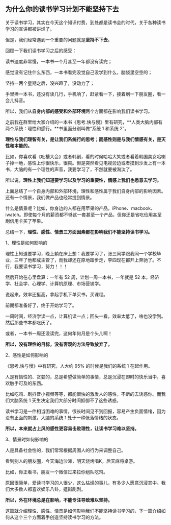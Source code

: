 ## 为什么你的读书学习计划不能坚持下去

关于读书学习，其实在今天这个知识付费，到处都是读书会的时代，关于各种读书学习的宣讲都被讲烂了。

但是，我们经常遇到一个重要的问题就是**坚持不下去**。

回顾一下我们读书学习之后的感受：

读书速度非常慢，一本书一个月甚至一年都没有读完；

感觉没有记住什么东西，一本书看完没觉自己没学到什么，脑袋里空空的；

坚持一两个星期之后，没兴趣了，没动力了；

手里捧一本书，还没有读几行，手机响了，赶紧看一下，接着刷一下朋友圈，看一会儿抖音。

所以，我们从**自身内部的感受和外部环境**两个方面都在影响我们读书学习。

之前我在群里给大家介绍的一本书《思考.快与慢》里有研究，**人类大脑内部有两个系统：理性和感行。**书里面分别叫做“系统 1 和系统 2”。

**理性与我们理智有关，是让我们系统行的思考；而感性则是与我们情感有关，是天性和本能的。**

比如，你喜欢看《吐槽大会》或者韩剧，看的时候哈哈大笑或者看着韩国美女哈喇子掉一地，感性上你很快乐，很爽。但是突然看见电视旁边或者摸到沙发上有一本书，大脑的有一个理性的声音，我要学习了，不然就要被淘汰了。

所以说，**理性上我们知道要学习以及学习的重要性，情感上我们也愿意去学习。**

上面总结了一个自身内部和外部环境，理性和感性属于我们自身内部的影响因素。还有一个情景，我们做产品也经常提到情景。

什么是情景呢？比如，你身边的人都在用苹果的产品，iPhone、macbook、iwatch。即使每个月的薪资都不够这一套甚至一个产品，但你还是省吃俭用甚至刷信用卡买了苹果。

总结一下，**理性、感性、情景三方面因素都在影响我们不能坚持读书学习。**

1、理性是如何影响的

理性上知道要学习，晚上躺在床上想：我要学习了，张三同学跟我同一个学校毕业，三年了他都成主管了，而我却还在原地踏步走，李四现在都开上奔驰了。不行，我要读书学习，努力！！！

然后开始在心里盘算：一年有 52 周，计划一周一本书，一年就是 52 本，经济学、社会学、心理学、计算机原理、市场营销学。

说起来，效率还挺高，拿起手机下单买书，买课程。

前期都准备好了，终于开始学习了。

一周时间，经济学读一点，计算机读一点；回头一看，效率太低了，啥也没学到。然后那些书本都吃灰了。

或者，一本书一周还没读完，这何年何月是个头儿啊！

**所以，没有理性的目标，没有客观的方法导致放弃了。**

2、感性是如何影响的

《思考.快与慢》中有研究，人大约 95% 的时候是我们的系统 1 在起作用。

人是有惰性的、贪婪的，总是希望做简单的事情，总是沉浸在即时的快乐当中，喜欢触手可及的东西。

比如吃鸡、刷抖音小视频等等，都能很快的激发人的感性，不断的去诱惑你。而我们大脑系统 1 天生决定我们大部分时间抵御不了这些诱惑。

读书学习是一件相当困难的事情，很长时间见不到回报，容易产生负面情绪，因为没有正面的刺激，大脑的系统 1 处于一种低落情绪的状态。

**所以，本来就占上风的感性更容易击败理性，让读书学习难以坚持。**

3、情景时如何影响的

人是具备社会性的，我们常常根据周围人的行为来调整自己。

看到别人的朋友圈，今天海边沙滩，明天烧烤唱K，后天麻将桌游。

比如，你正看书，朋友一个微信过来拉你组队吃鸡。

原因很简单，爱读书学习的人很少，这么枯燥的事儿，有多少人愿意沉浸其中。我们大多数人都喜欢娱乐八卦，逛街刷剧。

**所以，外在环境总是在影响，不能专注导致难以坚持。**

这篇就介绍理性、感性、情景是如何影响我们不能坚持读书学习的，下一篇介绍如何从这个三个方面着手创造坚持读书学习的方法。